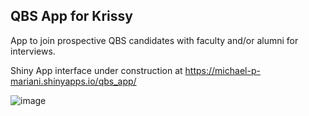 ## QBS App for Krissy

App to join prospective QBS candidates with faculty and/or alumni for interviews.

Shiny App interface under construction at https://michael-p-mariani.shinyapps.io/qbs_app/

![image](https://github.com/user-attachments/assets/d29089b3-3f53-40fc-802a-d13038f01ff9)

